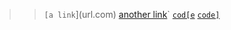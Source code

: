>> `[a link`](url.com)
>> [another link](`google.com)`
>> [`cod[e`](google.com)
>> [`code]`](ucsd.edu)
